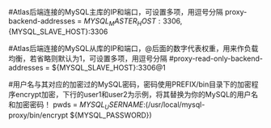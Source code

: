 #Atlas后端连接的MySQL主库的IP和端口，可设置多项，用逗号分隔
proxy-backend-addresses = ${MYSQL_MASTER_HOST}:3306,${MYSQL_SLAVE_HOST}:3306

#Atlas后端连接的MySQL从库的IP和端口，@后面的数字代表权重，用来作负载均衡，若省略则默认为1，可设置多项，用逗号分隔
#proxy-read-only-backend-addresses = ${MYSQL_SLAVE_HOST}:3306@1

#用户名与其对应的加密过的MySQL密码，密码使用PREFIX/bin目录下的加密程序encrypt加密，下行的user1和user2为示例，将其替换为你的MySQL的用户名和加密密码！
pwds = ${MYSQL_USERNAME}:$(/usr/local/mysql-proxy/bin/encrypt ${MYSQL_PASSWORD})
